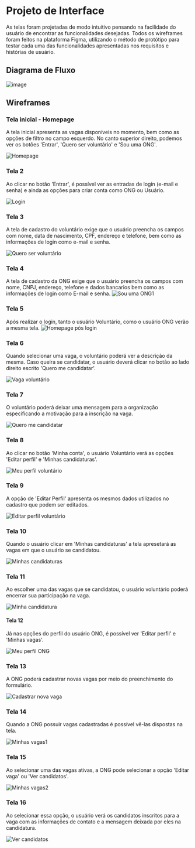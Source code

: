 
# Projeto de Interface
As telas foram projetadas de modo intuitivo pensando na facilidade do usuário de encontrar as funcionalidades desejadas. Todos os wireframes foram feitos na plataforma Figma, utilizando o método de protótipo para testar cada uma das funcionalidades apresentadas nos requisitos e histórias de usuário.

## Diagrama de Fluxo
![image](https://github.com/ICEI-PUC-Minas-PMV-ADS/pmv-ads-2022-2-e2-proj-int-t2-centraldasongs/blob/main/docs/img/Fluxograma%20de%20Dados.jpg)

## Wireframes

### Tela inicial - Homepage
A tela inicial apresenta as vagas disponíveis no momento, bem como as opções de filtro no campo esquerdo. No canto superior direito, podemos ver os botões 'Entrar', 'Quero ser voluntário' e 'Sou uma ONG'.

![Homepage](img/Homepage.jpg)

### Tela 2
Ao clicar no botão 'Entrar', é possível ver as entradas de login (e-mail e senha) e ainda as opções para criar conta como ONG ou Usuário.

![Login](img/Login.jpg)

### Tela 3
A tela de cadastro do voluntário exige que o usuário preencha os campos com nome, data de nascimento, CPF, endereço e telefone, bem como as informações de login como e-mail e senha.

![Quero ser voluntário](img/Queroservoluntário.jpg)

### Tela 4
A tela de cadastro da ONG exige que o usuário preencha os campos com nome, CNPJ, endereço, telefone e dados bancarios bem como as informações de login como E-mail e senha.
![Sou uma ONG1](img/SouumaONG1.jpg)

### Tela 5
Após realizar o login, tanto o usuário Voluntário, como o usuário ONG verão a mesma tela.
![Homepage pós login](img/Homepagepóslogin.jpg)

### Tela 6
Quando selecionar uma vaga, o voluntário poderá ver a descrição da mesma. Caso queira se candidatar, o usuário deverá clicar no botão ao lado direito escrito 'Quero me candidatar'.

![Vaga voluntário](img/Vagavoluntário.jpg)

### Tela 7
O voluntário poderá deixar uma mensagem para a organização especificando a motivação para a inscrição na vaga.

![Quero me candidatar](img/Queromecandidatar.jpg)

### Tela 8
Ao clicar no botão 'Minha conta', o usuário Voluntário verá as opções 'Editar perfil' e 'Minhas candidaturas'.

![Meu perfil voluntário](img/Meuperfilvoluntário.jpg)

### Tela 9
A opção de 'Editar Perfil' apresenta os mesmos dados utilizados no cadastro que podem ser editados.

![Editar perfil voluntário](img/Editarperfilvoluntário.jpg)

### Tela 10
Quando o usuário clicar em 'Minhas candidaturas' a tela apresetará as vagas em que o usuário se candidatou.

![Minhas candidaturas](img/Minhascandidaturas.jpg)

### Tela 11
Ao escolher uma das vagas que se candidatou, o usuário voluntário poderá encerrar sua participação na vaga.

![Minha candidatura](img/Minhacandidatura.jpg)

#### Tela 12
Já nas opções do perfil do usuário ONG, é possível ver 'Editar perfil' e 'Minhas vagas'.

![Meu perfil ONG](img/MeuperfilONG.jpg)

### Tela 13
A ONG poderá cadastrar novas vagas por meio do preenchimento do formulário.

![Cadastrar nova vaga](img/Cadastrarnovavaga.jpg)

### Tela 14
Quando a ONG possuir vagas cadastradas é possível vê-las dispostas na tela.

![Minhas vagas1](img/Minhasvagas1.jpg)

### Tela 15
Ao selecionar uma das vagas ativas, a ONG pode selecionar a opção 'Editar vaga' ou 'Ver candidatos'.

![Minhas vagas2](img/Minhasvagas2.jpg)

### Tela 16
Ao selecionar essa opção, o usuário verá os candidatos inscritos para a vaga com as informações de contato e a mensagem deixada por eles na candidatura.

![Ver candidatos](img/VerCandidatos.PNG)
